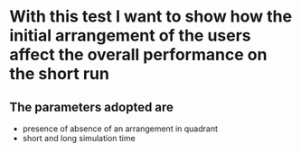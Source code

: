 # With this test I want to show how the initial arrangement of the users affect the overall performance on the short run
## The parameters adopted are
- presence of absence of an arrangement in quadrant
- short and long simulation time
